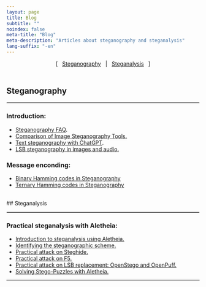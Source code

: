 ```yaml
---
layout: page
title: Blog
subtitle: "" 
noindex: false
meta-title: "Blog"
meta-description: "Articles about steganography and steganalysis"
lang-suffix: "-en"
---
```


<style>
    [id]::before {
        content: '';
        display: block;
        height:      70px;
        margin-top: -70px;
        visibility: hidden;
    }
   li > span {
      display:none;
   }
</style>


<center style='margin-bottom:30px'>
[ &nbsp; <a href='#steganography'>Steganography</a> &nbsp;
| &nbsp; <a href='#steganalysis'>Steganalysis</a> &nbsp; ]
</center>


<div style='margin-bottom:50px'></div>


## Steganography
<hr style='border:1px solid #ccc'>

### Introduction:
- [Steganography FAQ](/stego/intro/faq-en/).
- [Comparison of Image Steganography Tools.](/stego/aletheia/tool-comparison-en/)
- [Text steganography with ChatGPT](/stego/text/chatgpt-en/).
- [LSB steganography in images and audio.](/stego/intro/lsb-en/)


### Message enconding:
- [Binary Hamming codes in Steganography](/stego/codes/binary-hamming-en/)
- [Ternary Hamming codes in Steganography](/stego/codes/ternary-hamming-en/)




<br>
## Steganalysis
<hr style='border:1px solid #ccc'>

### Practical steganalysis with Aletheia:
- [Introduction to steganalysis using Aletheia.](/stego/aletheia/intro-en/)
- [Identifying the steganographic scheme.](/stego/aletheia/identify-en/)
- [Practical attack on Steghide.](/stego/aletheia/steghide-attack-en/)
- [Practical attack on F5.](/stego/aletheia/f5-attack-en/)
- [Practical attack on LSB replacement: OpenStego and OpenPuff.](/stego/aletheia/lsbr-attack-en/)
- [Solving Stego-Puzzles with Aletheia.](/stego/aletheia/stego-puzzles-en/)





<hr>
<br><br>


